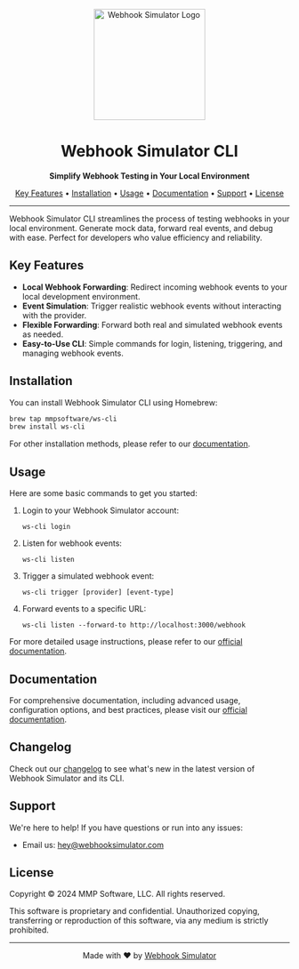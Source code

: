 <p align="center">
  <img src="https://cdn.webhooksimulator.com/logos/ws-logo.svg" alt="Webhook Simulator Logo" width="200"/>
</p>

<h1 align="center">Webhook Simulator CLI</h1>

<p align="center">
  <strong>Simplify Webhook Testing in Your Local Environment</strong>
</p>

<p align="center">
  <a href="#key-features">Key Features</a> •
  <a href="#installation">Installation</a> •
  <a href="#usage">Usage</a> •
  <a href="#documentation">Documentation</a> •
  <a href="#support">Support</a> •
  <a href="#license">License</a>
</p>

---

Webhook Simulator CLI streamlines the process of testing webhooks in your local environment. Generate mock data, forward real events, and debug with ease. Perfect for developers who value efficiency and reliability.

## Key Features

- **Local Webhook Forwarding**: Redirect incoming webhook events to your local development environment.
- **Event Simulation**: Trigger realistic webhook events without interacting with the provider.
- **Flexible Forwarding**: Forward both real and simulated webhook events as needed.
- **Easy-to-Use CLI**: Simple commands for login, listening, triggering, and managing webhook events.

## Installation

You can install Webhook Simulator CLI using Homebrew:

```bash
brew tap mmpsoftware/ws-cli
brew install ws-cli
```

For other installation methods, please refer to our [documentation](#documentation).

## Usage

Here are some basic commands to get you started:

1. Login to your Webhook Simulator account:
   ```
   ws-cli login
   ```

2. Listen for webhook events:
   ```
   ws-cli listen
   ```

3. Trigger a simulated webhook event:
   ```
   ws-cli trigger [provider] [event-type]
   ```

4. Forward events to a specific URL:
   ```
   ws-cli listen --forward-to http://localhost:3000/webhook
   ```

For more detailed usage instructions, please refer to our [official documentation](https://docs.webhooksimulator.com).

## Documentation

For comprehensive documentation, including advanced usage, configuration options, and best practices, please visit our [official documentation](https://docs.webhooksimulator.com).

## Changelog

Check out our [changelog](https://changelog.webhooksimulator.com) to see what's new in the latest version of Webhook Simulator and its CLI.

## Support

We're here to help! If you have questions or run into any issues:

- Email us: hey@webhooksimulator.com

## License

Copyright © 2024 MMP Software, LLC. All rights reserved.

This software is proprietary and confidential. Unauthorized copying, transferring or reproduction of this software, via any medium is strictly prohibited.

---

<p align="center">
  Made with ❤️ by <a href="https://webhooksimulator.com">Webhook Simulator</a>
</p>
